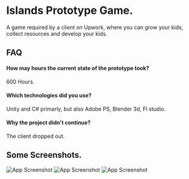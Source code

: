 
# Islands Prototype Game.

A game required by a client on Upwork, where you can grow your kids, collect resources and develop your kids.

## FAQ

#### How may hours the current state of the prototype took?

600 Hours.

#### Which technologies did you use?

Unity and C# primarly, but also Adobe PS, Blender 3d, Fl studio.

#### Why the project didn't continue?

The client dropped out.




## Some Screenshots.


![App Screenshot](https://github.com/MohamedNourSadek/IslandsProtoype/blob/main/Screenshots/5.jpg)
![App Screenshot](https://github.com/MohamedNourSadek/IslandsProtoype/blob/main/Screenshots/3.jpg)
![App Screenshot](https://github.com/MohamedNourSadek/IslandsProtoype/blob/main/Screenshots/4.jpg)


